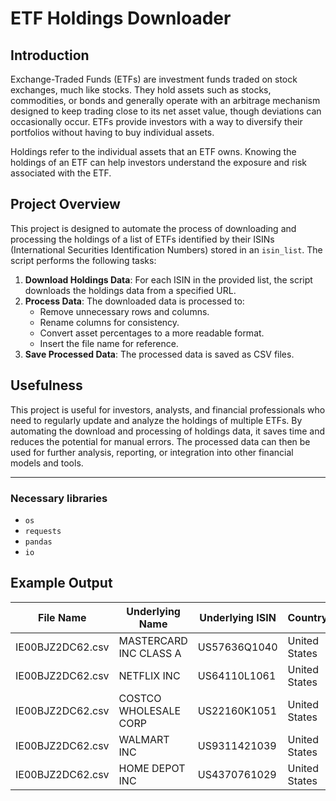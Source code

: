 # ETF Holdings Downloader

## Introduction

Exchange-Traded Funds (ETFs) are investment funds traded on stock exchanges, much like stocks. They hold assets such as stocks, commodities, or bonds and generally operate with an arbitrage mechanism designed to keep trading close to its net asset value, though deviations can occasionally occur. ETFs provide investors with a way to diversify their portfolios without having to buy individual assets.

Holdings refer to the individual assets that an ETF owns. Knowing the holdings of an ETF can help investors understand the exposure and risk associated with the ETF.

## Project Overview

This project is designed to automate the process of downloading and processing the holdings of a list of ETFs identified by their ISINs (International Securities Identification Numbers) stored in an `isin_list`. The script performs the following tasks:

1. **Download Holdings Data**: For each ISIN in the provided list, the script downloads the holdings data from a specified URL.
2. **Process Data**: The downloaded data is processed to:
   - Remove unnecessary rows and columns.
   - Rename columns for consistency.
   - Convert asset percentages to a more readable format.
   - Insert the file name for reference.
3. **Save Processed Data**: The processed data is saved as CSV files.

## Usefulness

This project is useful for investors, analysts, and financial professionals who need to regularly update and analyze the holdings of multiple ETFs. By automating the download and processing of holdings data, it saves time and reduces the potential for manual errors. The processed data can then be used for further analysis, reporting, or integration into other financial models and tools.

---


### Necessary libraries
-   `os`
-   `requests`
-   `pandas`
-    `io`

## Example Output
| File Name         | Underlying Name          | Underlying ISIN | Country        | Currency | Asset Class | Sector                 | Asset Weight |
|-------------------|--------------------------|-----------------|----------------|----------|-------------|------------------------|--------------|
| IE00BJZ2DC62.csv  | MASTERCARD INC CLASS A   | US57636Q1040    | United States  | USD      | Equity      | Financials             |  0.88850498  |
| IE00BJZ2DC62.csv  | NETFLIX INC              | US64110L1061    | United States  | USD      | Equity      | Communication Services |  0.85151677  |
| IE00BJZ2DC62.csv  | COSTCO WHOLESALE CORP    | US22160K1051    | United States  | USD      | Equity      | Consumer Staples       |  0.84376027  |
| IE00BJZ2DC62.csv  | WALMART INC              | US9311421039    | United States  | USD      | Equity      | Consumer Staples       |  0.83573656  |
| IE00BJZ2DC62.csv  | HOME DEPOT INC           | US4370761029    | United States  | USD      | Equity      | Consumer Discretionary |  0.82944135  |
